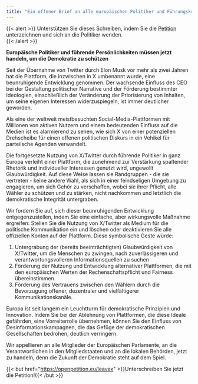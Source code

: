 ```yaml
---
title: "Ein offener Brief an alle europäischen Politiker und Führungskräfte zur Abkehr von X/Twitter"
---
```


{{< alert >}}
Unterstützen Sie dieses Schreiben, indem Sie die [Petition](https://openpetition.eu/leavex) unterzeichnen und sich an die Politiker wenden.   
{{< /alert >}}

**Europäische Politiker und führende Persönlichkeiten müssen jetzt handeln, um die Demokratie zu schützen**

Seit der Übernahme von Twitter durch Elon Musk vor mehr als zwei Jahren hat die Plattform, die inzwischen in X umbenannt wurde, eine beunruhigende Entwicklung genommen. Der wachsende Einfluss des CEO bei der Gestaltung politischer Narrative und der Förderung bestimmter Ideologien, einschließlich der Veränderung der Priorisierung von Inhalten, um seine eigenen Interessen widerzuspiegeln, ist immer deutlicher geworden.

Als eine der weltweit meistbesuchten Social-Media-Plattformen mit Millionen von aktiven Nutzern und einem bedeutenden Einfluss auf die Medien ist es alarmierend zu sehen, wie sich X von einer potenziellen Drehscheibe für einen offenen politischen Diskurs in ein Vehikel für parteiische Agenden verwandelt.

Die fortgesetzte Nutzung von X/Twitter durch führende Politiker in ganz Europa verleiht einer Plattform, die zunehmend zur Verstärkung spaltender Rhetorik und individueller Interessen genutzt wird, ungewollt Glaubwürdigkeit. Auf diese Weise lassen sie Randgruppen - die sie vertreten - keine andere Wahl, als sich in einer feindseligen Umgebung zu engagieren, um sich Gehör zu verschaffen, wobei sie ihrer Pflicht, alle Wähler zu schützen und zu stärken, nicht nachkommen und letztlich die demokratische Integrität untergraben.

Wir fordern Sie auf, sich dieser beunruhigenden Entwicklung entgegenzustellen, indem Sie eine einfache, aber wirkungsvolle Maßnahme ergreifen: Stellen Sie die Nutzung von X/Twitter als Medium für die politische Kommunikation ein und löschen oder deaktivieren Sie alle offiziellen Konten auf der Plattform. Diese symbolische Geste würde:
    
1. Untergrabung der (bereits beeinträchtigten) Glaubwürdigkeit von X/Twitter, um die Menschen zu zwingen, nach zuverlässigeren und verantwortungsvolleren Informationsquellen zu suchen
1. Förderung der Nutzung und Entwicklung alternativer Plattformen, die mit den europäischen Werten der Rechenschaftspflicht und Fairness übereinstimmen.
1. Förderung des Vertrauens zwischen den Wählern durch die Bevorzugung offener, dezentraler und vielfältigerer Kommunikationskanäle.

Europa ist seit langem ein Leuchtturm für demokratische Prinzipien und Innovation. Indem Sie bei der Ablehnung von Plattformen, die diese Ideale gefährden, eine Vorreiterrolle übernehmen, können Sie den Einfluss von Desinformationskampagnen, die das Gefüge der demokratischen Gesellschaften bedrohen, deutlich verringern.

Wir appellieren an alle Mitglieder der Europäischen Parlamente, an die Verantwortlichen in den Mitgliedstaaten und an die lokalen Behörden, jetzt zu handeln, denn die Zukunft der Demokratie steht auf dem Spiel.

{{< but href="https://openpetition.eu/leavex" >}}Unterschreiben Sie jetzt die Petition!{{< /but >}}


